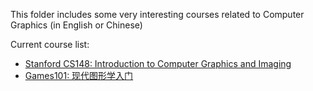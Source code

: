 This folder includes some very interesting courses related to Computer Graphics (in English or Chinese)

Current course list:
- [Stanford CS148: Introduction to Computer Graphics and Imaging](https://web.stanford.edu/class/cs148/index.html)
- [Games101: 现代图形学入门](https://sites.cs.ucsb.edu/~lingqi/teaching/games101.html)
